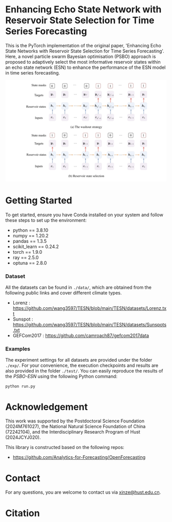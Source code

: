 # Enhancing Echo State Network with Reservoir State Selection for Time Series Forecasting
This is the PyTorch implementation of the original paper, 'Enhancing Echo State Networks with Reservoir State Selection for Time Series Forecasting'. Here, a novel particle swarm Bayesian optimisation (PSBO) approach is proposed to adaptively select the most informative reservoir states within an echo state network (ESN) to enhance the performance of the ESN model in time series forecasting.
<p align="center">
    <img src="./assets/PSBO-ESN.png">
</p>

# Getting Started
To get started, ensure you have Conda installed on your system and follow these steps to set up the environment:
* python == 3.8.10
* numpy == 1.20.2
* pandas == 1.3.5
* scikit_learn == 0.24.2
* torch == 1.9.0
* ray == 2.5.0
* optuna == 2.8.0

### Dataset
All the datasets can be found in ```./data/```, which are obtained from the following public links and cover different climate types.
* Lorenz : https://github.com/wang3597/TESN/blob/main/TESN/datasets/Lorenz.txt
* Sunspot : https://github.com/wang3597/TESN/blob/main/TESN/datasets/Sunspots.txt
* GEFCom2017 : https://github.com/camroach87/gefcom2017data

### Examples
The experiment settings for all datasets are provided under the folder ```./exp/```. For your convenience, the execution checkpoints and results are also provided in the folder ```./test/```. You can easily reproduce the results of the *PSBO-ESN* using the following Python command:

```
python run.py
```

# Acknowledgement
This work was supported by the Postdoctoral Science Foundation (2024M761027), the National Natural Science Foundation of China (72242104), and the Interdisciplinary Research Program of Hust (2024JCYJ020).

This library is constructed based on the following repos:
* https://github.com/Analytics-for-Forecasting/OpenForecasting

# Contact
For any questions, you are welcome to contact us via xinze@hust.edu.cn.

# Citation
```
```
